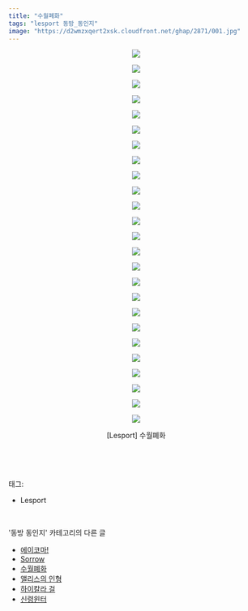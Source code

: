 ```yaml
---
title: "수월폐화"
tags: "lesport 동방_동인지"
image: "https://d2wmzxqert2xsk.cloudfront.net/ghap/2871/001.jpg"
---
```

<div class="article">
<p style="text-align: center; clear: none; float: none;"><img src="{{ site.imgserver11 }}/ghap/2871/001.jpg"/></p>
<p style="text-align: center; clear: none; float: none;"><img src="{{ site.imgserver11 }}/ghap/2871/002.jpg"/></p>
<p style="text-align: center; clear: none; float: none;"><img src="{{ site.imgserver11 }}/ghap/2871/003.jpg"/></p>
<p style="text-align: center; clear: none; float: none;"><img src="{{ site.imgserver11 }}/ghap/2871/004.jpg"/></p>
<p style="text-align: center; clear: none; float: none;"><img src="{{ site.imgserver11 }}/ghap/2871/005.jpg"/></p>
<p style="text-align: center; clear: none; float: none;"><img src="{{ site.imgserver11 }}/ghap/2871/006.jpg"/></p>
<p style="text-align: center; clear: none; float: none;"><img src="{{ site.imgserver11 }}/ghap/2871/007.jpg"/></p>
<p style="text-align: center; clear: none; float: none;"><img src="{{ site.imgserver11 }}/ghap/2871/008.jpg"/></p>
<p style="text-align: center; clear: none; float: none;"><img src="{{ site.imgserver11 }}/ghap/2871/009.jpg"/></p>
<p style="text-align: center; clear: none; float: none;"><img src="{{ site.imgserver11 }}/ghap/2871/010.jpg"/></p>
<p style="text-align: center; clear: none; float: none;"><img src="{{ site.imgserver11 }}/ghap/2871/011.jpg"/></p>
<p style="text-align: center; clear: none; float: none;"><img src="{{ site.imgserver11 }}/ghap/2871/012.jpg"/></p>
<p style="text-align: center; clear: none; float: none;"><img src="{{ site.imgserver11 }}/ghap/2871/013.jpg"/></p>
<p style="text-align: center; clear: none; float: none;"><img src="{{ site.imgserver11 }}/ghap/2871/014.jpg"/></p>
<p style="text-align: center; clear: none; float: none;"><img src="{{ site.imgserver11 }}/ghap/2871/015.jpg"/></p>
<p style="text-align: center; clear: none; float: none;"><img src="{{ site.imgserver11 }}/ghap/2871/016.jpg"/></p>
<p style="text-align: center; clear: none; float: none;"><img src="{{ site.imgserver11 }}/ghap/2871/017.jpg"/></p>
<p style="text-align: center; clear: none; float: none;"><img src="{{ site.imgserver11 }}/ghap/2871/018.jpg"/></p>
<p style="text-align: center; clear: none; float: none;"><img src="{{ site.imgserver11 }}/ghap/2871/019.jpg"/></p>
<p style="text-align: center; clear: none; float: none;"><img src="{{ site.imgserver11 }}/ghap/2871/020.jpg"/></p>
<p style="text-align: center; clear: none; float: none;"><img src="{{ site.imgserver11 }}/ghap/2871/021.jpg"/></p>
<p style="text-align: center; clear: none; float: none;"><img src="{{ site.imgserver11 }}/ghap/2871/022.jpg"/></p>
<p style="text-align: center; clear: none; float: none;"><img src="{{ site.imgserver11 }}/ghap/2871/023.jpg"/></p>
<p style="text-align: center; clear: none; float: none;"><img src="{{ site.imgserver11 }}/ghap/2871/024.jpg"/></p>
<p style="text-align: center; clear: none; float: none;"><img src="{{ site.imgserver11 }}/ghap/2871/025.jpg"/></p>
<p style="text-align: center; clear: none; float: none;">[Lesport] 수월폐화</p>
<p><br/></p>
</div><br/>
<div class="tagTrail">
<p>태그: </p>
<ul>
<li>Lesport</li>
</ul>
</div><br/>
<div class="another">
<p>'동방 동인지' 카테고리의 다른 글</p>
<ul>
<li><a href="/ghap_2873">에이코마!</a></li>
<li><a href="/ghap_2872">Sorrow</a></li>
<li><a href="/ghap_2871">수월폐화</a></li>
<li><a href="/ghap_2870">앨리스의 인형</a></li>
<li><a href="/ghap_2869">하이칼라 걸</a></li>
<li><a href="/ghap_2868">신령윈터</a></li>
</ul>
</div><br/>
<div class="cb_module cb_fluid">
<div class="cb_wrt cb_profile">
</div><!-- commentList close -->
</div><br/>
